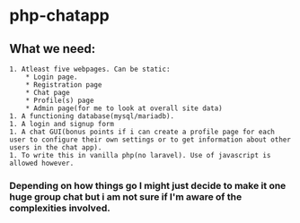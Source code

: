 # php-chatapp

## What we need:

    1. Atleast five webpages. Can be static:
        * Login page.
        * Registration page
        * Chat page
        * Profile(s) page
        * Admin page(for me to look at overall site data)
    1. A functioning database(mysql/mariadb).
    1. A login and signup form
    1. A chat GUI(bonus points if i can create a profile page for each user to configure their own settings or to get information about other users in the chat app).
    1. To write this in vanilla php(no laravel). Use of javascript is allowed however.

 ### Depending on how things go I might just decide to make it one huge group chat but i am not sure if I'm aware of the complexities involved.